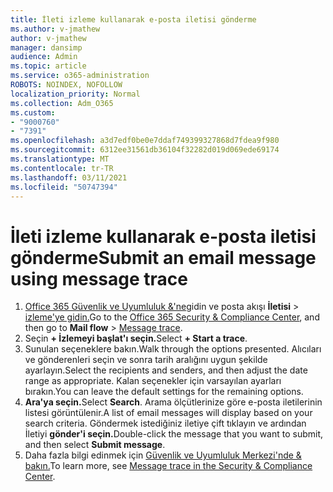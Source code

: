 ```yaml
---
title: İleti izleme kullanarak e-posta iletisi gönderme
ms.author: v-jmathew
author: v-jmathew
manager: dansimp
audience: Admin
ms.topic: article
ms.service: o365-administration
ROBOTS: NOINDEX, NOFOLLOW
localization_priority: Normal
ms.collection: Adm_O365
ms.custom:
- "9000760"
- "7391"
ms.openlocfilehash: a3d7edf0be0e7ddaf749399327868d7fdea9f980
ms.sourcegitcommit: 6312ee31561db36104f32282d019d069ede69174
ms.translationtype: MT
ms.contentlocale: tr-TR
ms.lasthandoff: 03/11/2021
ms.locfileid: "50747394"
---
```

# <a name="submit-an-email-message-using-message-trace"></a><span data-ttu-id="ae7ba-102">İleti izleme kullanarak e-posta iletisi gönderme</span><span class="sxs-lookup"><span data-stu-id="ae7ba-102">Submit an email message using message trace</span></span>

1. <span data-ttu-id="ae7ba-103">[Office 365 Güvenlik ve Uyumluluk &'ne](https://go.microsoft.com/fwlink/p/?linkid=2077143)gidin ve posta akışı **İletisi**  >  [izleme'ye gidin.](https://go.microsoft.com/fwlink/?linkid=2101048)</span><span class="sxs-lookup"><span data-stu-id="ae7ba-103">Go to the [Office 365 Security & Compliance Center](https://go.microsoft.com/fwlink/p/?linkid=2077143), and then go to **Mail flow** > [Message trace](https://go.microsoft.com/fwlink/?linkid=2101048).</span></span>
2. <span data-ttu-id="ae7ba-104">Seçin **+ İzlemeyi başlat'ı seçin.**</span><span class="sxs-lookup"><span data-stu-id="ae7ba-104">Select **+ Start a trace**.</span></span>
3. <span data-ttu-id="ae7ba-105">Sunulan seçeneklere bakın.</span><span class="sxs-lookup"><span data-stu-id="ae7ba-105">Walk through the options presented.</span></span> <span data-ttu-id="ae7ba-106">Alıcıları ve gönderenleri seçin ve sonra tarih aralığını uygun şekilde ayarlayın.</span><span class="sxs-lookup"><span data-stu-id="ae7ba-106">Select the recipients and senders, and then adjust the date range as appropriate.</span></span> <span data-ttu-id="ae7ba-107">Kalan seçenekler için varsayılan ayarları bırakın.</span><span class="sxs-lookup"><span data-stu-id="ae7ba-107">You can leave the default settings for the remaining options.</span></span>
4. <span data-ttu-id="ae7ba-108">**Ara'ya seçin.**</span><span class="sxs-lookup"><span data-stu-id="ae7ba-108">Select **Search**.</span></span> <span data-ttu-id="ae7ba-109">Arama ölçütlerinize göre e-posta iletilerinin listesi görüntülenir.</span><span class="sxs-lookup"><span data-stu-id="ae7ba-109">A list of email messages will display based on your search criteria.</span></span> <span data-ttu-id="ae7ba-110">Göndermek istediğiniz iletiye çift tıklayın ve ardından İletiyi **gönder'i seçin.**</span><span class="sxs-lookup"><span data-stu-id="ae7ba-110">Double-click the message that you want to submit, and then select **Submit message**.</span></span>
5. <span data-ttu-id="ae7ba-111">Daha fazla bilgi edinmek için [Güvenlik ve Uyumluluk Merkezi'nde & bakın.](https://go.microsoft.com/fwlink/?linkid=2101557)</span><span class="sxs-lookup"><span data-stu-id="ae7ba-111">To learn more, see [Message trace in the Security & Compliance Center](https://go.microsoft.com/fwlink/?linkid=2101557).</span></span>
